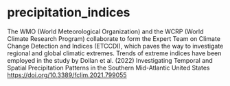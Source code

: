 # precipitation_indices
The WMO (World Meteorological Organization) and the WCRP (World Climate Research Program) collaborate to form the Expert Team on Climate Change Detection and Indices (ETCCDI), 
which paves the way to investigate regional and global climatic extremes. 
Trends of extreme indices have been employed in the study by Dollan et al. (2022) Investigating Temporal and Spatial Precipitation Patterns in the Southern Mid-Atlantic United States
https://doi.org/10.3389/fclim.2021.799055
